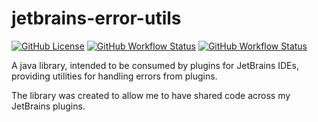 # jetbrains-error-utils

[![GitHub License](https://img.shields.io/github/license/ChrisCarini/jetbrains-error-utils?style=flat-square)](https://github.com/ChrisCarini/jetbrains-error-utils/blob/master/LICENSE)
[![GitHub Workflow Status](https://img.shields.io/github/workflow/status/ChrisCarini/jetbrains-error-utils/JetBrains%20Plugin%20CI?logo=GitHub&style=flat-square)](https://github.com/ChrisCarini/jetbrains-error-utils/actions?query=workflow%3A%22JetBrains+Plugin+CI%22)
[![GitHub Workflow Status](https://img.shields.io/github/workflow/status/ChrisCarini/jetbrains-error-utils/IntelliJ%20Plugin%20Compatibility?label=IntelliJ%20Plugin%20Compatibility&logo=GitHub&style=flat-square)](https://github.com/ChrisCarini/jetbrains-error-utils/actions?query=workflow%3A%22IntelliJ+Plugin+Compatibility%22)

A java library, intended to be consumed by plugins for JetBrains IDEs, providing utilities for handling errors from plugins.

The library was created to allow me to have shared code across my JetBrains plugins.